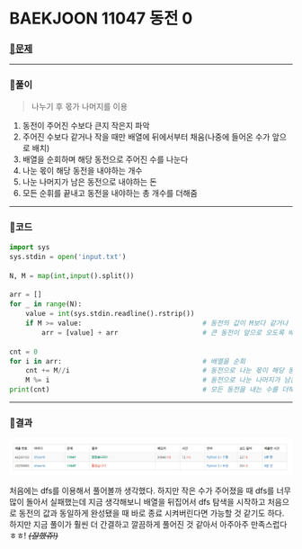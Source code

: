 # BAEKJOON 11047 동전 0

### [🏸문제](https://www.acmicpc.net/problem/11047) 

<hr>



### 💊풀이

> 나누기 후 몫가 나머지를 이용

1. 동전이 주어진 수보다 큰지 작은지 파악
1. 주어진 수보다 같거나 작을 때만 배열에 뒤에서부터 채움(나중에 들어온 수가 앞으로 배치)
1. 배열을 순회하며 해당 동전으로 주어진 수를 나눈다
1. 나눈 몫이 해당 동전을 내야하는 개수
1. 나눈 나머지가 남은 동전으로 내야하는 돈
1. 모든 순휘를 끝내고 동전을 내야하는 총 개수를 더해줌

<hr>

### 📌코드

```python
import sys
sys.stdin = open('input.txt')

N, M = map(int,input().split())

arr = []
for _ in range(N):
    value = int(sys.stdin.readline().rstrip())
    if M >= value:                              # 동전의 값이 M보다 같거나 작으면 배열에 담기
        arr = [value] + arr                     # 큰 동전이 앞으로 오도록 배열을 뒤집어서 받아준다.

cnt = 0
for i in arr:                                   # 배열을 순회
    cnt += M//i                                 # 동전으로 나눈 몫이 해당 동전을 내는 수
    M %= i                                      # 동전으로 나눈 나머지가 남은 동전들로 내야되는 남은 값
print(cnt)                                      # 모든 동전을 내는 수를 더해서 출력
```

<hr>





### 🛀결과

![image-20220513225424749](readme.assets/image-20220513225424749.png)

처음에는 dfs를 이용해서 풀어볼까 생각했다. 하지만 작은 수가 주어졌을 때 dfs를 너무 많이 돌아서 실패했는데 지금 생각해보니 배열을 뒤집어서 dfs 탐색을 시작하고 처음으로 동전의 값과 동일하게 완성됐을 때 바로 종료 시켜버린다면 가능할 것 같기도 하다. 하지만 지금 풀이가 훨씬 더 간결하고 깔끔하게 풀어진 것 같아서 아주아주 만족스럽다 ㅎㅎ! *~~(잘했쥬!)~~*
